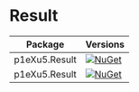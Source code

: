 # Result

| Package       | Versions                                                                                                                                |
| ------------- | --------------------------------------------------------------------------------------------------------------------------------------- |
| p1eXu5.Result | [![NuGet](https://img.shields.io/badge/nuget-0.1.2--alpha5-yellowgreen)](https://www.nuget.org/packages/p1eXu5.Result/0.1.2-alpha5)     |
| p1eXu5.Result | [![NuGet](https://img.shields.io/badge/nuget-0.1.2--alpha3-yellowgreen)](https://www.nuget.org/packages/p1eXu5.Result/0.1.2-alpha3)     |
